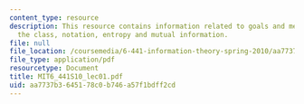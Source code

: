 ```yaml
---
content_type: resource
description: This resource contains information related to goals and mechanics of
  the class, notation, entropy and mutual information.
file: null
file_location: /coursemedia/6-441-information-theory-spring-2010/aa7737b3645178c0b746a57f1bdff2cd_MIT6_441S10_lec01.pdf
file_type: application/pdf
resourcetype: Document
title: MIT6_441S10_lec01.pdf
uid: aa7737b3-6451-78c0-b746-a57f1bdff2cd
---
```

